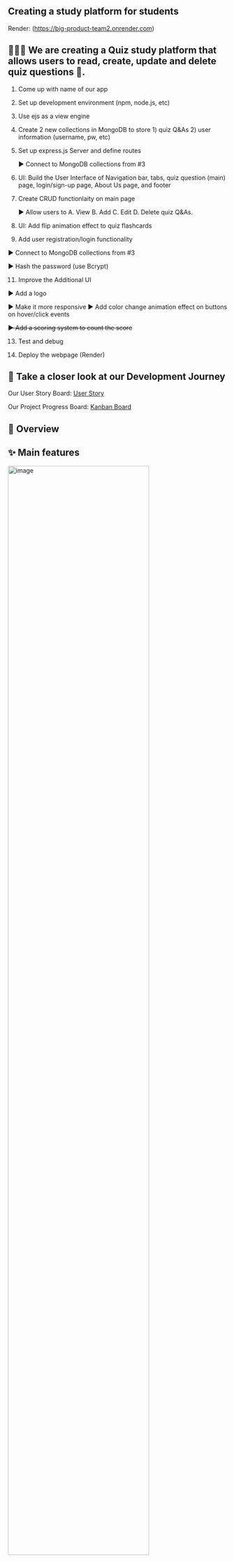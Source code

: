 ##  Creating a study platform for students

Render: (https://big-product-team2.onrender.com)

## 👩🏻‍🔧 We are creating a Quiz study platform that allows users to read, create, update and delete quiz questions 📝. 

1. Come up with name of our app

2. Set up development environment (npm, node.js, etc)

3. Use ejs as a view engine

4. Create 2 new collections in MongoDB to store 1) quiz Q&As 2) user information (username, pw, etc)

5. Set up express.js Server and define routes

   ▶ Connect to MongoDB collections from #3
   
7. UI: Build the User Interface of Navigation bar, tabs, quiz question (main) page, login/sign-up page, About Us page, and footer

8. Create CRUD functionlaity on main page

   ▶ Allow users to A. View B. Add C. Edit D. Delete quiz Q&As.

10. UI: Add flip animation effect to quiz flashcards

11. Add user registration/login functionality

   ▶ Connect to MongoDB collections from #3

   ▶ Hash the password (use Bcrypt)

11. Improve the Additional UI

▶ Add a logo

▶ Make it more responsive ▶ Add color change animation effect on buttons on hover/click events

~~▶ Add a scoring system to count the score~~

13. Test and debug

14. Deploy the webpage (Render)

## 👀 Take a closer look at our Development Journey
Our User Story Board: <a href="https://github.com/Mel-Hart-coder/big-product-team2/wiki/Project">User Story</a> 

Our Project Progress Board: <a href="https://github.com/users/Jean-alien/projects/3">Kanban Board</a>

## 🔎 Overview
## ✨ Main features
<img src="https://github.com/Jean-alien/big-product-team2/assets/156375391/37b584e8-ab5d-4e35-bee2-ff707c8d3023" alt="image" width="80%" height="80%">
</a>

<img src="https://github.com/Jean-alien/big-product-team2/assets/156375391/1b5ba5d6-2433-456f-a1cf-4881b4081351" alt="image" width="80%" height="80%">
</a>

<img src="https://github.com/Jean-alien/big-product-team2/assets/156375391/7d2100c5-5d21-4627-8210-f90881bba287" alt="image" width="80%" height="80%">
</a>

## Similar websites
### Quizlet 
Quizlet makes your study more effective and interactive by providing digital flashcards and quizzes!

<a href="https://github.com/Mel-Hart-coder/big-product-team2/assets/156375391/3f9fb074-5712-44eb-9638-b313c2b79b85">
  <img src="https://github.com/Mel-Hart-coder/big-product-team2/assets/156375391/3f9fb074-5712-44eb-9638-b313c2b79b85" alt="image" width="40%" height="40%">
</a>

<a href="https://github.com/Mel-Hart-coder/big-product-team2/assets/156375391/1b4e8a81-b784-4617-b142-559eafa10e9e">
  <img src="https://github.com/Mel-Hart-coder/big-product-team2/assets/156375391/1b4e8a81-b784-4617-b142-559eafa10e9e" alt="image" width="45%" height="45%">
</a>


## 🤖 Techs Used
This software uses code from several opensource packages.

- Nodejs - The client side framework used.
- Express - The server side framework used.
- MongoDB - The database that stores quiz Q&As and user information including usernames & passwords.
- EJS - templating engine that generates HTML markup
- ~~Bootstrap - UI framework with multiple web design resources.~~

## Contributors
<a href="https://github.com/Mel-Hart-coder/big-product-team2/graphs/contributors">
  <img src="https://contrib.rocks/image?repo=Mel-Hart-coder/big-product-team2" />
</a>
